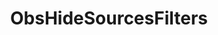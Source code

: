 ---
name: ObsHideSourcesFilters
title: ObsHideSourcesFilters
description: Disable all filters for a given scene and source
parameters:
  - name: scene
    import: obs-studio/scene
  - name: source
    import: obs-studio/source
  - name: connection
    import: obs-studio/connection
---